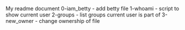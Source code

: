 My readme document
0-iam_betty - add betty file
1-whoami - script to show current user
2-groups - list groups current user is part of
3-new_owner - change ownership of file
